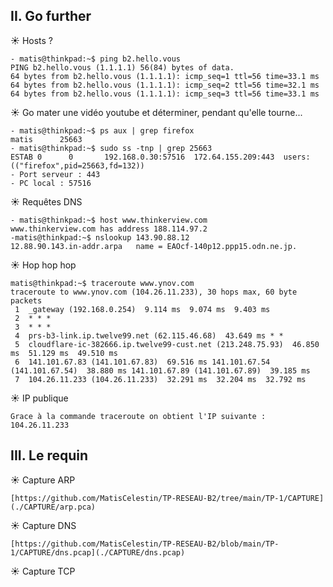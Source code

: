 ## II. Go further

☀️ Hosts ?

```
- matis@thinkpad:~$ ping b2.hello.vous 
PING b2.hello.vous (1.1.1.1) 56(84) bytes of data.
64 bytes from b2.hello.vous (1.1.1.1): icmp_seq=1 ttl=56 time=33.1 ms
64 bytes from b2.hello.vous (1.1.1.1): icmp_seq=2 ttl=56 time=32.1 ms
64 bytes from b2.hello.vous (1.1.1.1): icmp_seq=3 ttl=56 time=33.1 ms
```

☀️ Go mater une vidéo youtube et déterminer, pendant qu'elle tourne...

```
- matis@thinkpad:~$ ps aux | grep firefox
matis      25663
- matis@thinkpad:~$ sudo ss -tnp | grep 25663
ESTAB 0      0       192.168.0.30:57516  172.64.155.209:443  users:(("firefox",pid=25663,fd=132))
- Port serveur : 443
- PC local : 57516 
```

☀️ Requêtes DNS

```
- matis@thinkpad:~$ host www.thinkerview.com
www.thinkerview.com has address 188.114.97.2
-matis@thinkpad:~$ nslookup 143.90.88.12
12.88.90.143.in-addr.arpa	name = EAOcf-140p12.ppp15.odn.ne.jp.
```

☀️ Hop hop hop

```
matis@thinkpad:~$ traceroute www.ynov.com
traceroute to www.ynov.com (104.26.11.233), 30 hops max, 60 byte packets
 1  _gateway (192.168.0.254)  9.114 ms  9.074 ms  9.403 ms
 2  * * *
 3  * * *
 4  prs-b3-link.ip.twelve99.net (62.115.46.68)  43.649 ms * *
 5  cloudflare-ic-382666.ip.twelve99-cust.net (213.248.75.93)  46.850 ms  51.129 ms  49.510 ms
 6  141.101.67.83 (141.101.67.83)  69.516 ms 141.101.67.54 (141.101.67.54)  38.880 ms 141.101.67.89 (141.101.67.89)  39.185 ms
 7  104.26.11.233 (104.26.11.233)  32.291 ms  32.204 ms  32.792 ms
```

☀️ IP publique

```
Grace à la commande traceroute on obtient l'IP suivante : 104.26.11.233
```

## III. Le requin

☀️ Capture ARP

```
[https://github.com/MatisCelestin/TP-RESEAU-B2/tree/main/TP-1/CAPTURE](./CAPTURE/arp.pca)
```

☀️ Capture DNS

```
[https://github.com/MatisCelestin/TP-RESEAU-B2/blob/main/TP-1/CAPTURE/dns.pcap](./CAPTURE/dns.pcap)
```

☀️ Capture TCP

```

```